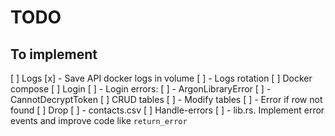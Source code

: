 # TODO

## To implement

[ ] Logs
[x] - Save API docker logs in volume
[ ] - Logs rotation
[ ] Docker compose
[ ] Login
[ ] - Login errors:
[ ]   - ArgonLibraryError
[ ]   - CannotDecryptToken
[ ] CRUD tables
[ ] - Modify tables 
[ ] - Error if row not found
[ ] Drop
[ ] - contacts.csv
[ ] Handle-errors
[ ] - lib.rs. Implement error events and improve code like `return_error`

